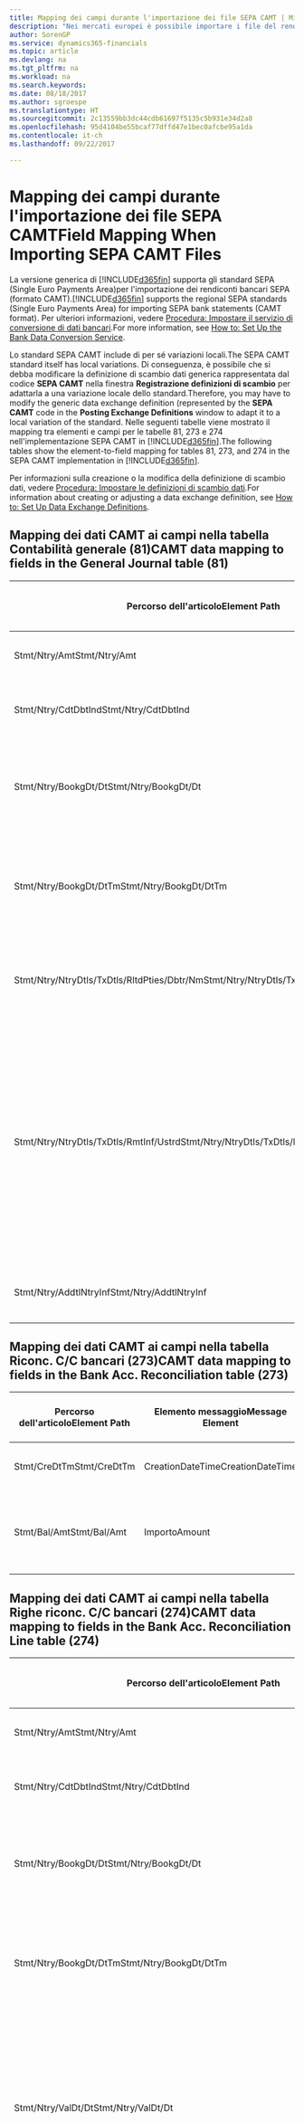 ```yaml
---
title: Mapping dei campi durante l'importazione dei file SEPA CAMT | Microsoft Docs
description: "Nei mercati europei è possibile importare i file del rendiconto bancario negli standard SEPA (Single Euro Payments Area) locali."
author: SorenGP
ms.service: dynamics365-financials
ms.topic: article
ms.devlang: na
ms.tgt_pltfrm: na
ms.workload: na
ms.search.keywords: 
ms.date: 08/18/2017
ms.author: sgroespe
ms.translationtype: HT
ms.sourcegitcommit: 2c13559bb3dc44cdb61697f5135c5b931e34d2a8
ms.openlocfilehash: 95d4104be55bcaf77dffd47e1bec0afcbe95a1da
ms.contentlocale: it-ch
ms.lasthandoff: 09/22/2017

---
```

# <a name="field-mapping-when-importing-sepa-camt-files"></a><span data-ttu-id="418cc-103">Mapping dei campi durante l'importazione dei file SEPA CAMT</span><span class="sxs-lookup"><span data-stu-id="418cc-103">Field Mapping When Importing SEPA CAMT Files</span></span>
<span data-ttu-id="418cc-104">La versione generica di [!INCLUDE[d365fin](includes/d365fin_md.md)] supporta gli standard SEPA (Single Euro Payments Area)per l'importazione dei rendiconti bancari SEPA (formato CAMT).</span><span class="sxs-lookup"><span data-stu-id="418cc-104">[!INCLUDE[d365fin](includes/d365fin_md.md)] supports the regional SEPA standards (Single Euro Payments Area) for importing SEPA bank statements (CAMT format).</span></span> <span data-ttu-id="418cc-105">Per ulteriori informazioni, vedere [Procedura: Impostare il servizio di conversione di dati bancari](bank-how-setup-bank-data-conversion-service.md).</span><span class="sxs-lookup"><span data-stu-id="418cc-105">For more information, see [How to: Set Up the Bank Data Conversion Service](bank-how-setup-bank-data-conversion-service.md).</span></span>  

 <span data-ttu-id="418cc-106">Lo standard SEPA CAMT include di per sé variazioni locali.</span><span class="sxs-lookup"><span data-stu-id="418cc-106">The SEPA CAMT standard itself has local variations.</span></span> <span data-ttu-id="418cc-107">Di conseguenza, è possibile che si debba modificare la definizione di scambio dati generica rappresentata dal codice **SEPA CAMT** nella finestra **Registrazione definizioni di scambio** per adattarla a una variazione locale dello standard.</span><span class="sxs-lookup"><span data-stu-id="418cc-107">Therefore, you may have to modify the generic data exchange definition (represented by the **SEPA CAMT** code in the **Posting Exchange Definitions** window to adapt it to a local variation of the standard.</span></span> <span data-ttu-id="418cc-108">Nelle seguenti tabelle viene mostrato il mapping tra elementi e campi per le tabelle 81, 273 e 274 nell'implementazione SEPA CAMT in [!INCLUDE[d365fin](includes/d365fin_md.md)].</span><span class="sxs-lookup"><span data-stu-id="418cc-108">The following tables show the element-to-field mapping for tables 81, 273, and 274 in the SEPA CAMT implementation in [!INCLUDE[d365fin](includes/d365fin_md.md)].</span></span>  

 <span data-ttu-id="418cc-109">Per informazioni sulla creazione o la modifica della definizione di scambio dati, vedere [Procedura: Impostare le definizioni di scambio dati](across-how-to-set-up-data-exchange-definitions.md).</span><span class="sxs-lookup"><span data-stu-id="418cc-109">For information about creating or adjusting a data exchange definition, see [How to: Set Up Data Exchange Definitions](across-how-to-set-up-data-exchange-definitions.md).</span></span>  

## <a name="camt-data-mapping-to-fields-in-the-general-journal-table-81"></a><span data-ttu-id="418cc-110">Mapping dei dati CAMT ai campi nella tabella Contabilità generale (81)</span><span class="sxs-lookup"><span data-stu-id="418cc-110">CAMT data mapping to fields in the General Journal table (81)</span></span>  

|<span data-ttu-id="418cc-111">Percorso dell'articolo</span><span class="sxs-lookup"><span data-stu-id="418cc-111">Element Path</span></span>|<span data-ttu-id="418cc-112">Elemento messaggio</span><span class="sxs-lookup"><span data-stu-id="418cc-112">Message Element</span></span>|<span data-ttu-id="418cc-113">Tipo di dati</span><span class="sxs-lookup"><span data-stu-id="418cc-113">Data Type</span></span>|<span data-ttu-id="418cc-114">Descrizione</span><span class="sxs-lookup"><span data-stu-id="418cc-114">Description</span></span>|<span data-ttu-id="418cc-115">Identificatore segno negativo</span><span class="sxs-lookup"><span data-stu-id="418cc-115">Negative-Sign Identifier</span></span>|<span data-ttu-id="418cc-116">Nr. campo</span><span class="sxs-lookup"><span data-stu-id="418cc-116">Field No.</span></span>|<span data-ttu-id="418cc-117">Nome campo</span><span class="sxs-lookup"><span data-stu-id="418cc-117">Field Name</span></span>|  
|------------------|---------------------|---------------|-----------------|-------------------------------|---------------|----------------|  
|<span data-ttu-id="418cc-118">Stmt/Ntry/Amt</span><span class="sxs-lookup"><span data-stu-id="418cc-118">Stmt/Ntry/Amt</span></span>|<span data-ttu-id="418cc-119">Importo</span><span class="sxs-lookup"><span data-stu-id="418cc-119">Amount</span></span>|<span data-ttu-id="418cc-120">Decimale</span><span class="sxs-lookup"><span data-stu-id="418cc-120">Decimal</span></span>|<span data-ttu-id="418cc-121">Specifica l'importo di denaro nel movimento cassa.</span><span class="sxs-lookup"><span data-stu-id="418cc-121">The amount of money in the cash entry</span></span>||<span data-ttu-id="418cc-122">13</span><span class="sxs-lookup"><span data-stu-id="418cc-122">13</span></span>|<span data-ttu-id="418cc-123">Importo</span><span class="sxs-lookup"><span data-stu-id="418cc-123">Amount</span></span>|  
|<span data-ttu-id="418cc-124">Stmt/Ntry/CdtDbtInd</span><span class="sxs-lookup"><span data-stu-id="418cc-124">Stmt/Ntry/CdtDbtInd</span></span>|<span data-ttu-id="418cc-125">CreditDebitIndicator</span><span class="sxs-lookup"><span data-stu-id="418cc-125">CreditDebitIndicator</span></span>|<span data-ttu-id="418cc-126">Testo</span><span class="sxs-lookup"><span data-stu-id="418cc-126">Text</span></span>|<span data-ttu-id="418cc-127">Indica se il movimento è un credito o un debito</span><span class="sxs-lookup"><span data-stu-id="418cc-127">Indicates whether the entry is a credit or a debit entry</span></span>|<span data-ttu-id="418cc-128">DBIT</span><span class="sxs-lookup"><span data-stu-id="418cc-128">DBIT</span></span>|<span data-ttu-id="418cc-129">13</span><span class="sxs-lookup"><span data-stu-id="418cc-129">13</span></span>|<span data-ttu-id="418cc-130">Importo</span><span class="sxs-lookup"><span data-stu-id="418cc-130">Amount</span></span>|  
|<span data-ttu-id="418cc-131">Stmt/Ntry/BookgDt/Dt</span><span class="sxs-lookup"><span data-stu-id="418cc-131">Stmt/Ntry/BookgDt/Dt</span></span>|<span data-ttu-id="418cc-132">Data</span><span class="sxs-lookup"><span data-stu-id="418cc-132">Date</span></span>|<span data-ttu-id="418cc-133">Data</span><span class="sxs-lookup"><span data-stu-id="418cc-133">Date</span></span>|<span data-ttu-id="418cc-134">Data in cui un movimento viene registrato in un conto nei registri di chi utilizza il conto</span><span class="sxs-lookup"><span data-stu-id="418cc-134">The date when an entry is posted to an account on the account servicer's books</span></span>||<span data-ttu-id="418cc-135">5</span><span class="sxs-lookup"><span data-stu-id="418cc-135">5</span></span>|<span data-ttu-id="418cc-136">Data di registrazione:</span><span class="sxs-lookup"><span data-stu-id="418cc-136">Posting Date</span></span>|  
|<span data-ttu-id="418cc-137">Stmt/Ntry/BookgDt/DtTm</span><span class="sxs-lookup"><span data-stu-id="418cc-137">Stmt/Ntry/BookgDt/DtTm</span></span>|<span data-ttu-id="418cc-138">DataOra</span><span class="sxs-lookup"><span data-stu-id="418cc-138">DateTime</span></span>|<span data-ttu-id="418cc-139">DataOra</span><span class="sxs-lookup"><span data-stu-id="418cc-139">DateTime</span></span>|<span data-ttu-id="418cc-140">Data e ora in cui un movimento viene registrato in un conto nei registri di chi utilizza il conto</span><span class="sxs-lookup"><span data-stu-id="418cc-140">The date and time when an entry is posted to an account on the account servicer's books</span></span>||<span data-ttu-id="418cc-141">5</span><span class="sxs-lookup"><span data-stu-id="418cc-141">5</span></span>|<span data-ttu-id="418cc-142">Data di registrazione:</span><span class="sxs-lookup"><span data-stu-id="418cc-142">Posting Date</span></span>|  
|<span data-ttu-id="418cc-143">Stmt/Ntry/NtryDtls/TxDtls/RltdPties/Dbtr/Nm</span><span class="sxs-lookup"><span data-stu-id="418cc-143">Stmt/Ntry/NtryDtls/TxDtls/RltdPties/Dbtr/Nm</span></span>|<span data-ttu-id="418cc-144">Nome</span><span class="sxs-lookup"><span data-stu-id="418cc-144">Name</span></span>|<span data-ttu-id="418cc-145">Testo</span><span class="sxs-lookup"><span data-stu-id="418cc-145">Text</span></span>|<span data-ttu-id="418cc-146">Nome della parte che deve una somma di denaro al creditore (finale)</span><span class="sxs-lookup"><span data-stu-id="418cc-146">The name of the party that owes an amount of money to the (ultimate) creditor</span></span>||<span data-ttu-id="418cc-147">1221</span><span class="sxs-lookup"><span data-stu-id="418cc-147">1221</span></span>|<span data-ttu-id="418cc-148">Informazioni sul pagante</span><span class="sxs-lookup"><span data-stu-id="418cc-148">Payer Information</span></span>|  
|<span data-ttu-id="418cc-149">Stmt/Ntry/NtryDtls/TxDtls/RmtInf/Ustrd</span><span class="sxs-lookup"><span data-stu-id="418cc-149">Stmt/Ntry/NtryDtls/TxDtls/RmtInf/Ustrd</span></span>|<span data-ttu-id="418cc-150">Non strutturato</span><span class="sxs-lookup"><span data-stu-id="418cc-150">Unstructured</span></span>|<span data-ttu-id="418cc-151">Testo</span><span class="sxs-lookup"><span data-stu-id="418cc-151">Text</span></span>|<span data-ttu-id="418cc-152">Informazioni fornite per consentire la corrispondenza o riconciliazione di un movimento con gli articoli oggetto del pagamento, come le fatture aziendali in un sistema conto clienti, in un form non strutturato</span><span class="sxs-lookup"><span data-stu-id="418cc-152">Information supplied to enable the matching/reconciliation of an entry with the items that the payment is intended to settle, such as commercial invoices in an accounts-receivable system, in an unstructured form</span></span>||<span data-ttu-id="418cc-153">8</span><span class="sxs-lookup"><span data-stu-id="418cc-153">8</span></span>|<span data-ttu-id="418cc-154">Descrizione</span><span class="sxs-lookup"><span data-stu-id="418cc-154">Description</span></span>|  
|<span data-ttu-id="418cc-155">Stmt/Ntry/AddtlNtryInf</span><span class="sxs-lookup"><span data-stu-id="418cc-155">Stmt/Ntry/AddtlNtryInf</span></span>|<span data-ttu-id="418cc-156">AdditionalEntryInformation</span><span class="sxs-lookup"><span data-stu-id="418cc-156">AdditionalEntryInformation</span></span>|<span data-ttu-id="418cc-157">Testo</span><span class="sxs-lookup"><span data-stu-id="418cc-157">Text</span></span>|<span data-ttu-id="418cc-158">Informazioni aggiuntive relative al movimento</span><span class="sxs-lookup"><span data-stu-id="418cc-158">Additional information about the entry</span></span>||<span data-ttu-id="418cc-159">1222</span><span class="sxs-lookup"><span data-stu-id="418cc-159">1222</span></span>|<span data-ttu-id="418cc-160">Informazioni sulla transazione</span><span class="sxs-lookup"><span data-stu-id="418cc-160">Transaction Information</span></span>|  

## <a name="camt-data-mapping-to-fields-in-the-bank-acc-reconciliation-table-273"></a><span data-ttu-id="418cc-161">Mapping dei dati CAMT ai campi nella tabella Riconc. C/C bancari (273)</span><span class="sxs-lookup"><span data-stu-id="418cc-161">CAMT data mapping to fields in the Bank Acc. Reconciliation table (273)</span></span>  

|<span data-ttu-id="418cc-162">Percorso dell'articolo</span><span class="sxs-lookup"><span data-stu-id="418cc-162">Element Path</span></span>|<span data-ttu-id="418cc-163">Elemento messaggio</span><span class="sxs-lookup"><span data-stu-id="418cc-163">Message Element</span></span>|<span data-ttu-id="418cc-164">Tipo di dati</span><span class="sxs-lookup"><span data-stu-id="418cc-164">Data Type</span></span>|<span data-ttu-id="418cc-165">Descrizione</span><span class="sxs-lookup"><span data-stu-id="418cc-165">Description</span></span>|<span data-ttu-id="418cc-166">Identificatore segno negativo</span><span class="sxs-lookup"><span data-stu-id="418cc-166">Negative-Sign Identifier</span></span>|<span data-ttu-id="418cc-167">Nr. campo</span><span class="sxs-lookup"><span data-stu-id="418cc-167">Field No.</span></span>|<span data-ttu-id="418cc-168">Nome campo</span><span class="sxs-lookup"><span data-stu-id="418cc-168">Field Name</span></span>|  
|------------------|---------------------|---------------|-----------------|-------------------------------|---------------|----------------|  
|<span data-ttu-id="418cc-169">Stmt/CreDtTm</span><span class="sxs-lookup"><span data-stu-id="418cc-169">Stmt/CreDtTm</span></span>|<span data-ttu-id="418cc-170">CreationDateTime</span><span class="sxs-lookup"><span data-stu-id="418cc-170">CreationDateTime</span></span>|<span data-ttu-id="418cc-171">Data</span><span class="sxs-lookup"><span data-stu-id="418cc-171">Date</span></span>|<span data-ttu-id="418cc-172">Data e ora di creazione del messaggio</span><span class="sxs-lookup"><span data-stu-id="418cc-172">The date and time when the message was created</span></span>||<span data-ttu-id="418cc-173">3</span><span class="sxs-lookup"><span data-stu-id="418cc-173">3</span></span>|<span data-ttu-id="418cc-174">Data estratto conto</span><span class="sxs-lookup"><span data-stu-id="418cc-174">Statement Date</span></span>|  
|<span data-ttu-id="418cc-175">Stmt/Bal/Amt</span><span class="sxs-lookup"><span data-stu-id="418cc-175">Stmt/Bal/Amt</span></span>|<span data-ttu-id="418cc-176">Importo</span><span class="sxs-lookup"><span data-stu-id="418cc-176">Amount</span></span>|<span data-ttu-id="418cc-177">Decimale</span><span class="sxs-lookup"><span data-stu-id="418cc-177">Decimal</span></span>|<span data-ttu-id="418cc-178">Importo risultante dagli importi al netto per tutti i movimenti dare e avere</span><span class="sxs-lookup"><span data-stu-id="418cc-178">The amount resulting from the netted amounts for all debit and credit entries</span></span>||<span data-ttu-id="418cc-179">4</span><span class="sxs-lookup"><span data-stu-id="418cc-179">4</span></span>|<span data-ttu-id="418cc-180">Saldo finale estratto conto</span><span class="sxs-lookup"><span data-stu-id="418cc-180">Statement Ending Balance</span></span>|  

## <a name="camt-data-mapping-to-fields-in-the-bank-acc-reconciliation-line-table-274"></a><span data-ttu-id="418cc-181">Mapping dei dati CAMT ai campi nella tabella Righe riconc. C/C bancari (274)</span><span class="sxs-lookup"><span data-stu-id="418cc-181">CAMT data mapping to fields in the Bank Acc. Reconciliation Line table (274)</span></span>  

|<span data-ttu-id="418cc-182">Percorso dell'articolo</span><span class="sxs-lookup"><span data-stu-id="418cc-182">Element Path</span></span>|<span data-ttu-id="418cc-183">Elemento messaggio</span><span class="sxs-lookup"><span data-stu-id="418cc-183">Message Element</span></span>|<span data-ttu-id="418cc-184">Tipo di dati</span><span class="sxs-lookup"><span data-stu-id="418cc-184">Data Type</span></span>|<span data-ttu-id="418cc-185">Descrizione</span><span class="sxs-lookup"><span data-stu-id="418cc-185">Description</span></span>|<span data-ttu-id="418cc-186">Identificatore segno negativo</span><span class="sxs-lookup"><span data-stu-id="418cc-186">Negative-Sign Identifier</span></span>|<span data-ttu-id="418cc-187">Nr. campo</span><span class="sxs-lookup"><span data-stu-id="418cc-187">Field No.</span></span>|<span data-ttu-id="418cc-188">Nome campo</span><span class="sxs-lookup"><span data-stu-id="418cc-188">Field Name</span></span>|  
|------------------|---------------------|---------------|-----------------|-------------------------------|---------------|----------------|  
|<span data-ttu-id="418cc-189">Stmt/Ntry/Amt</span><span class="sxs-lookup"><span data-stu-id="418cc-189">Stmt/Ntry/Amt</span></span>|<span data-ttu-id="418cc-190">Importo</span><span class="sxs-lookup"><span data-stu-id="418cc-190">Amount</span></span>|<span data-ttu-id="418cc-191">Decimale</span><span class="sxs-lookup"><span data-stu-id="418cc-191">Decimal</span></span>|<span data-ttu-id="418cc-192">Specifica l'importo di denaro nel movimento cassa.</span><span class="sxs-lookup"><span data-stu-id="418cc-192">The amount of money in the cash entry</span></span>||<span data-ttu-id="418cc-193">7</span><span class="sxs-lookup"><span data-stu-id="418cc-193">7</span></span>|<span data-ttu-id="418cc-194">Importo estratto conto</span><span class="sxs-lookup"><span data-stu-id="418cc-194">Statement Amount</span></span>|  
|<span data-ttu-id="418cc-195">Stmt/Ntry/CdtDbtInd</span><span class="sxs-lookup"><span data-stu-id="418cc-195">Stmt/Ntry/CdtDbtInd</span></span>|<span data-ttu-id="418cc-196">CreditDebitIndicator</span><span class="sxs-lookup"><span data-stu-id="418cc-196">CreditDebitIndicator</span></span>|<span data-ttu-id="418cc-197">Testo</span><span class="sxs-lookup"><span data-stu-id="418cc-197">Text</span></span>|<span data-ttu-id="418cc-198">Indica se il movimento è un credito o un debito</span><span class="sxs-lookup"><span data-stu-id="418cc-198">Indicates whether the entry is a credit or a debit entry</span></span>|<span data-ttu-id="418cc-199">DBIT</span><span class="sxs-lookup"><span data-stu-id="418cc-199">DBIT</span></span>|<span data-ttu-id="418cc-200">7</span><span class="sxs-lookup"><span data-stu-id="418cc-200">7</span></span>|<span data-ttu-id="418cc-201">Importo estratto conto</span><span class="sxs-lookup"><span data-stu-id="418cc-201">Statement Amount</span></span>|  
|<span data-ttu-id="418cc-202">Stmt/Ntry/BookgDt/Dt</span><span class="sxs-lookup"><span data-stu-id="418cc-202">Stmt/Ntry/BookgDt/Dt</span></span>|<span data-ttu-id="418cc-203">Data</span><span class="sxs-lookup"><span data-stu-id="418cc-203">Date</span></span>|<span data-ttu-id="418cc-204">Data</span><span class="sxs-lookup"><span data-stu-id="418cc-204">Date</span></span>|<span data-ttu-id="418cc-205">Data in cui un movimento viene registrato in un conto nei registri di chi utilizza il conto</span><span class="sxs-lookup"><span data-stu-id="418cc-205">The date when an entry is posted to an account on the account servicer's books</span></span>||<span data-ttu-id="418cc-206">5</span><span class="sxs-lookup"><span data-stu-id="418cc-206">5</span></span>|<span data-ttu-id="418cc-207">Data transazione</span><span class="sxs-lookup"><span data-stu-id="418cc-207">Transaction Date</span></span>|  
|<span data-ttu-id="418cc-208">Stmt/Ntry/BookgDt/DtTm</span><span class="sxs-lookup"><span data-stu-id="418cc-208">Stmt/Ntry/BookgDt/DtTm</span></span>|<span data-ttu-id="418cc-209">DataOra</span><span class="sxs-lookup"><span data-stu-id="418cc-209">DateTime</span></span>|<span data-ttu-id="418cc-210">DataOra</span><span class="sxs-lookup"><span data-stu-id="418cc-210">DateTime</span></span>|<span data-ttu-id="418cc-211">Data e ora in cui un movimento viene registrato in un conto nei registri di chi utilizza il conto</span><span class="sxs-lookup"><span data-stu-id="418cc-211">The date and time when an entry is posted to an account on the account servicer's books</span></span>||<span data-ttu-id="418cc-212">5</span><span class="sxs-lookup"><span data-stu-id="418cc-212">5</span></span>|<span data-ttu-id="418cc-213">Data transazione</span><span class="sxs-lookup"><span data-stu-id="418cc-213">Transaction Date</span></span>|  
|<span data-ttu-id="418cc-214">Stmt/Ntry/ValDt/Dt</span><span class="sxs-lookup"><span data-stu-id="418cc-214">Stmt/Ntry/ValDt/Dt</span></span>|<span data-ttu-id="418cc-215">Data</span><span class="sxs-lookup"><span data-stu-id="418cc-215">Date</span></span>|<span data-ttu-id="418cc-216">Data</span><span class="sxs-lookup"><span data-stu-id="418cc-216">Date</span></span>|<span data-ttu-id="418cc-217">Data in cui i cespiti diventano disponibili al proprietario del conto nel caso di un movimento in avere o cessano di essere disponibili nel caso di un movimento in dare</span><span class="sxs-lookup"><span data-stu-id="418cc-217">The date when assets become available to the account owner in case of a credit entry, or cease to be available to the account owner in case of a debit entry</span></span>||<span data-ttu-id="418cc-218">12</span><span class="sxs-lookup"><span data-stu-id="418cc-218">12</span></span>|<span data-ttu-id="418cc-219">Data valuta</span><span class="sxs-lookup"><span data-stu-id="418cc-219">Value Date</span></span>|  
|<span data-ttu-id="418cc-220">Stmt/Ntry/ValDt/DtTm</span><span class="sxs-lookup"><span data-stu-id="418cc-220">Stmt/Ntry/ValDt/DtTm</span></span>|<span data-ttu-id="418cc-221">DataOra</span><span class="sxs-lookup"><span data-stu-id="418cc-221">DateTime</span></span>|<span data-ttu-id="418cc-222">DataOra</span><span class="sxs-lookup"><span data-stu-id="418cc-222">DateTime</span></span>|<span data-ttu-id="418cc-223">Data e ora in cui i cespiti diventano disponibili al proprietario del conto nel caso di un movimento in avere o cessano di essere disponibili nel caso di un movimento in dare</span><span class="sxs-lookup"><span data-stu-id="418cc-223">The date and time when assets become available to the account owner in case of a credit entry, or cease to be available to the account owner in case of a debit entry</span></span>||<span data-ttu-id="418cc-224">12</span><span class="sxs-lookup"><span data-stu-id="418cc-224">12</span></span>|<span data-ttu-id="418cc-225">Data valuta</span><span class="sxs-lookup"><span data-stu-id="418cc-225">Value Date</span></span>|  
|<span data-ttu-id="418cc-226">Stmt/Ntry/NtryDtls/TxDtls/RltdPties/Dbtr/Nm</span><span class="sxs-lookup"><span data-stu-id="418cc-226">Stmt/Ntry/NtryDtls/TxDtls/RltdPties/Dbtr/Nm</span></span>|<span data-ttu-id="418cc-227">Nome</span><span class="sxs-lookup"><span data-stu-id="418cc-227">Name</span></span>|<span data-ttu-id="418cc-228">Testo</span><span class="sxs-lookup"><span data-stu-id="418cc-228">Text</span></span>|<span data-ttu-id="418cc-229">Nome della parte che deve una somma di denaro al creditore (finale)</span><span class="sxs-lookup"><span data-stu-id="418cc-229">The name of the party that owes an amount of money to the (ultimate) creditor</span></span>||<span data-ttu-id="418cc-230">15</span><span class="sxs-lookup"><span data-stu-id="418cc-230">15</span></span>|<span data-ttu-id="418cc-231">Informazioni sul pagante</span><span class="sxs-lookup"><span data-stu-id="418cc-231">Payer Information</span></span>|  
|<span data-ttu-id="418cc-232">Stmt/Ntry/NtryDtls/TxDtls/RmtInf/Ustrd</span><span class="sxs-lookup"><span data-stu-id="418cc-232">Stmt/Ntry/NtryDtls/TxDtls/RmtInf/Ustrd</span></span>|<span data-ttu-id="418cc-233">Non strutturato</span><span class="sxs-lookup"><span data-stu-id="418cc-233">Unstructured</span></span>|<span data-ttu-id="418cc-234">Testo</span><span class="sxs-lookup"><span data-stu-id="418cc-234">Text</span></span>|<span data-ttu-id="418cc-235">Informazioni fornite per consentire la corrispondenza o riconciliazione di un movimento con gli articoli oggetto del pagamento, come le fatture aziendali in un sistema conto clienti, in un form non strutturato</span><span class="sxs-lookup"><span data-stu-id="418cc-235">Information supplied to enable the matching/reconciliation of an entry with the items that the payment is intended to settle, such as commercial invoices in an accounts-receivable system, in an unstructured form</span></span>||<span data-ttu-id="418cc-236">6</span><span class="sxs-lookup"><span data-stu-id="418cc-236">6</span></span>|<span data-ttu-id="418cc-237">Descrizione</span><span class="sxs-lookup"><span data-stu-id="418cc-237">Description</span></span>|  
|<span data-ttu-id="418cc-238">Stmt/Ntry/AddtlNtryInf</span><span class="sxs-lookup"><span data-stu-id="418cc-238">Stmt/Ntry/AddtlNtryInf</span></span>|<span data-ttu-id="418cc-239">AdditionalEntryInformation</span><span class="sxs-lookup"><span data-stu-id="418cc-239">AdditionalEntryInformation</span></span>|<span data-ttu-id="418cc-240">Testo</span><span class="sxs-lookup"><span data-stu-id="418cc-240">Text</span></span>|<span data-ttu-id="418cc-241">Informazioni aggiuntive relative al movimento</span><span class="sxs-lookup"><span data-stu-id="418cc-241">Additional information about the entry</span></span>||<span data-ttu-id="418cc-242">16</span><span class="sxs-lookup"><span data-stu-id="418cc-242">16</span></span>|<span data-ttu-id="418cc-243">Informazioni sulla transazione</span><span class="sxs-lookup"><span data-stu-id="418cc-243">Transaction Information</span></span>|  

 <span data-ttu-id="418cc-244">Gli elementi nel nodo **Ntry** importati in [!INCLUDE[d365fin](includes/d365fin_md.md)], ma di cui non è stato eseguito il mapping ad alcun campo, vengono memorizzati nella tabella **Registrazione definizione colonna scambio dati**.</span><span class="sxs-lookup"><span data-stu-id="418cc-244">Elements in the **Ntry** node that are imported into [!INCLUDE[d365fin](includes/d365fin_md.md)] but not mapped to any fields are stored in the **Posting Exch. Column Def** table.</span></span> <span data-ttu-id="418cc-245">Gli utenti possono vedere gli elementi nelle finestre **Registrazione riconciliazione pagamenti**, **Collegamento pagamenti** e **Riconciliazioni C/C bancari** scegliendo l'azione **Dettagli riga rendiconto bancario**.</span><span class="sxs-lookup"><span data-stu-id="418cc-245">Users can view these elements from the **Payment Reconciliation Journal**, **Payment Application**, and **Bank Acc. Reconciliation** windows by choosing the **Bank Statement Line Details** action.</span></span> <span data-ttu-id="418cc-246">Per ulteriori informazioni, vedere [Procedura: Riconciliare i pagamenti utilizzando il collegamento automatico](receivables-how-reconcile-payments-auto-application.md).</span><span class="sxs-lookup"><span data-stu-id="418cc-246">For more information, see [How to: Reconcile Payments Using Automatic Application](receivables-how-reconcile-payments-auto-application.md).</span></span>  
## <a name="see-also"></a><span data-ttu-id="418cc-247">Vedi anche</span><span class="sxs-lookup"><span data-stu-id="418cc-247">See Also</span></span>  
[<span data-ttu-id="418cc-248">Impostare lo scambio di dati</span><span class="sxs-lookup"><span data-stu-id="418cc-248">Set Up Data Exchange</span></span>](across-set-up-data-exchange.md)  
[<span data-ttu-id="418cc-249">Scambio di dati come documenti elettronici</span><span class="sxs-lookup"><span data-stu-id="418cc-249">Exchanging Data as Electronic Documents</span></span>](across-data-exchange.md)  
<span data-ttu-id="418cc-250">[Procedura: Impostare il servizio di conversione di dati bancari](bank-how-setup-bank-data-conversion-service.md) </span><span class="sxs-lookup"><span data-stu-id="418cc-250">[How to: Set Up the Bank Data Conversion Service](bank-how-setup-bank-data-conversion-service.md) </span></span>  
[<span data-ttu-id="418cc-251">Procedura: Utilizzare gli schemi XML per preparare le definizioni di scambio dati</span><span class="sxs-lookup"><span data-stu-id="418cc-251">How to: Use XML Schemas to Prepare Data Exchange Definitions</span></span>](across-how-to-use-xml-schemas-to-prepare-data-exchange-definitions.md)  
[<span data-ttu-id="418cc-252">Procedura: Riconciliare i pagamenti utilizzando il collegamento automatico</span><span class="sxs-lookup"><span data-stu-id="418cc-252">How to: Reconcile Payments Using Automatic Application</span></span>](receivables-how-reconcile-payments-auto-application.md)  

